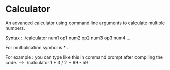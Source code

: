 # Calculator
An advanced calculator using command line arguments to calculate multiple numbers.

Syntax : ./calculator num1 op1 num2 op2 num3 op3 num4 ...

For multiplication symbol is \* .

For example : you can type like this in command prompt after compiling the code. --> ./calculator 1 + 3 / 2 * 99 - 59
